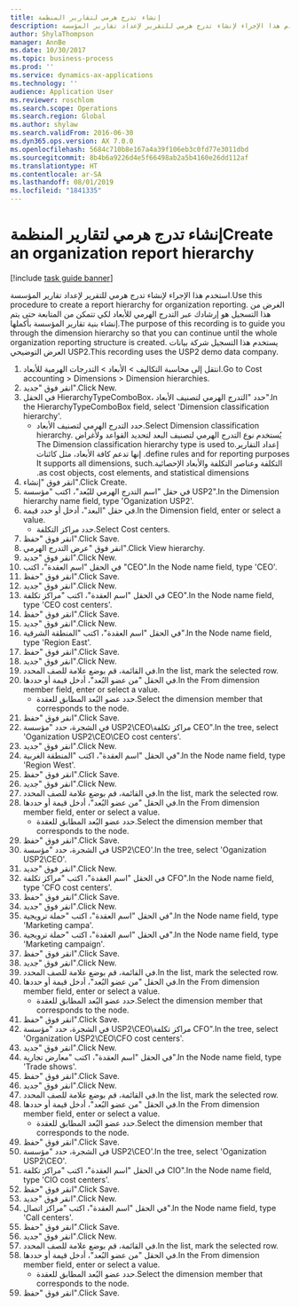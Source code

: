 ```yaml
---
title: إنشاء تدرج هرمي لتقارير المنظمة
description: استخدم هذا الإجراء لإنشاء تدرج هرمي للتقرير لإعداد تقارير المؤسسة.
author: ShylaThompson
manager: AnnBe
ms.date: 10/30/2017
ms.topic: business-process
ms.prod: ''
ms.service: dynamics-ax-applications
ms.technology: ''
audience: Application User
ms.reviewer: roschlom
ms.search.scope: Operations
ms.search.region: Global
ms.author: shylaw
ms.search.validFrom: 2016-06-30
ms.dyn365.ops.version: AX 7.0.0
ms.openlocfilehash: 5684c710b8e167a4a39f106eb3c0fd77e3011dbd
ms.sourcegitcommit: 8b4b6a9226d4e5f66498ab2a5b4160e26dd112af
ms.translationtype: HT
ms.contentlocale: ar-SA
ms.lasthandoff: 08/01/2019
ms.locfileid: "1841335"
---
```

# <a name="create-an-organization-report-hierarchy"></a><span data-ttu-id="6266c-103">إنشاء تدرج هرمي لتقارير المنظمة</span><span class="sxs-lookup"><span data-stu-id="6266c-103">Create an organization report hierarchy</span></span>

[!include [task guide banner](../../includes/task-guide-banner.md)]

<span data-ttu-id="6266c-104">استخدم هذا الإجراء لإنشاء تدرج هرمي للتقرير لإعداد تقارير المؤسسة.</span><span class="sxs-lookup"><span data-stu-id="6266c-104">Use this procedure to create a report hierarchy for organization reporting.</span></span> <span data-ttu-id="6266c-105">الغرض من هذا التسجيل هو إرشادك عبر التدرج الهرمي للأبعاد لكي تتمكن من المتابعة حتى يتم إنشاء بنية تقارير المؤسسة بأكملها.</span><span class="sxs-lookup"><span data-stu-id="6266c-105">The purpose of this recording is to guide you through the dimension hierarchy so that you can continue until the whole organization reporting structure is created.</span></span> <span data-ttu-id="6266c-106">يستخدم هذا التسجيل شركة بيانات العرض التوضيحي USP2.</span><span class="sxs-lookup"><span data-stu-id="6266c-106">This recording uses the USP2 demo data company.</span></span>

1. <span data-ttu-id="6266c-107">انتقل إلى محاسبة التكاليف > الأبعاد > التدرجات الهرمية للأبعاد‬.</span><span class="sxs-lookup"><span data-stu-id="6266c-107">Go to Cost accounting > Dimensions > Dimension hierarchies.</span></span>
2. <span data-ttu-id="6266c-108">انقر فوق "جديد".</span><span class="sxs-lookup"><span data-stu-id="6266c-108">Click New.</span></span>
3. <span data-ttu-id="6266c-109">في الحقل HierarchyTypeComboBox، حدد "التدرج الهرمي لتصنيف الأبعاد‬".</span><span class="sxs-lookup"><span data-stu-id="6266c-109">In the HierarchyTypeComboBox field, select 'Dimension classification hierarchy'.</span></span>
    * <span data-ttu-id="6266c-110">حدد التدرج الهرمي لتصنيف الأبعاد‬.</span><span class="sxs-lookup"><span data-stu-id="6266c-110">Select Dimension classification hierarchy.</span></span> <span data-ttu-id="6266c-111">يُستخدم نوع ‏‫التدرج الهرمي لتصنيف البعد لتحديد القواعد ولأغراض إعداد التقارير.</span><span class="sxs-lookup"><span data-stu-id="6266c-111">The Dimension classification hierarchy type is used to define rules and for reporting purposes.</span></span> <span data-ttu-id="6266c-112">إنها تدعم كافة الأبعاد، مثل كائنات التكلفة وعناصر التكلفة والأبعاد الإحصائية.</span><span class="sxs-lookup"><span data-stu-id="6266c-112">It supports all dimensions, such as cost objects, cost elements, and statistical dimensions.</span></span>  
4. <span data-ttu-id="6266c-113">انقر فوق "إنشاء".</span><span class="sxs-lookup"><span data-stu-id="6266c-113">Click Create.</span></span>
5. <span data-ttu-id="6266c-114">في حقل "‏‫اسم التدرج الهرمي للبُعد‬‬"، اكتب "مؤسسة USP2".</span><span class="sxs-lookup"><span data-stu-id="6266c-114">In the Dimension hierarchy name field, type 'Oganization USP2'.</span></span>
6. <span data-ttu-id="6266c-115">في حقل "البعد"، أدخل أو حدد قيمة.</span><span class="sxs-lookup"><span data-stu-id="6266c-115">In the Dimension field, enter or select a value.</span></span>
    * <span data-ttu-id="6266c-116">حدد مراكز التكلفة.</span><span class="sxs-lookup"><span data-stu-id="6266c-116">Select Cost centers.</span></span>  
7. <span data-ttu-id="6266c-117">انقر فوق "حفظ".</span><span class="sxs-lookup"><span data-stu-id="6266c-117">Click Save.</span></span>
8. <span data-ttu-id="6266c-118">انقر فوق "عرض التدرج الهرمي".</span><span class="sxs-lookup"><span data-stu-id="6266c-118">Click View hierarchy.</span></span>
9. <span data-ttu-id="6266c-119">انقر فوق "جديد".</span><span class="sxs-lookup"><span data-stu-id="6266c-119">Click New.</span></span>
10. <span data-ttu-id="6266c-120">في الحقل "اسم العقدة"، اكتب "CEO".</span><span class="sxs-lookup"><span data-stu-id="6266c-120">In the Node name field, type 'CEO'.</span></span>
11. <span data-ttu-id="6266c-121">انقر فوق "حفظ".</span><span class="sxs-lookup"><span data-stu-id="6266c-121">Click Save.</span></span>
12. <span data-ttu-id="6266c-122">انقر فوق "جديد".</span><span class="sxs-lookup"><span data-stu-id="6266c-122">Click New.</span></span>
13. <span data-ttu-id="6266c-123">في الحقل "اسم العقدة"، اكتب "مراكز تكلفة CEO".</span><span class="sxs-lookup"><span data-stu-id="6266c-123">In the Node name field, type 'CEO cost centers'.</span></span>
14. <span data-ttu-id="6266c-124">انقر فوق "حفظ".</span><span class="sxs-lookup"><span data-stu-id="6266c-124">Click Save.</span></span>
15. <span data-ttu-id="6266c-125">انقر فوق "جديد".</span><span class="sxs-lookup"><span data-stu-id="6266c-125">Click New.</span></span>
16. <span data-ttu-id="6266c-126">في الحقل "اسم العقدة"، اكتب "المنطقة الشرقية".</span><span class="sxs-lookup"><span data-stu-id="6266c-126">In the Node name field, type 'Region East'.</span></span>
17. <span data-ttu-id="6266c-127">انقر فوق "حفظ".</span><span class="sxs-lookup"><span data-stu-id="6266c-127">Click Save.</span></span>
18. <span data-ttu-id="6266c-128">انقر فوق "جديد".</span><span class="sxs-lookup"><span data-stu-id="6266c-128">Click New.</span></span>
19. <span data-ttu-id="6266c-129">في القائمة، قم بوضع علامة للصف المحدد.</span><span class="sxs-lookup"><span data-stu-id="6266c-129">In the list, mark the selected row.</span></span>
20. <span data-ttu-id="6266c-130">في الحقل "من عضو البُعد‬"، أدخل قيمة أو حددها.</span><span class="sxs-lookup"><span data-stu-id="6266c-130">In the From dimension member field, enter or select a value.</span></span>
    * <span data-ttu-id="6266c-131">حدد عضو البُعد المطابق للعقدة.</span><span class="sxs-lookup"><span data-stu-id="6266c-131">Select the dimension member that corresponds to the node.</span></span>  
21. <span data-ttu-id="6266c-132">انقر فوق "حفظ".</span><span class="sxs-lookup"><span data-stu-id="6266c-132">Click Save.</span></span>
22. <span data-ttu-id="6266c-133">في الشجرة، حدد "مؤسسة USP2\CEO\مراكز تكلفة CEO".</span><span class="sxs-lookup"><span data-stu-id="6266c-133">In the tree, select 'Oganization USP2\CEO\CEO cost centers'.</span></span>
23. <span data-ttu-id="6266c-134">انقر فوق "جديد".</span><span class="sxs-lookup"><span data-stu-id="6266c-134">Click New.</span></span>
24. <span data-ttu-id="6266c-135">في الحقل "اسم العقدة"، اكتب "المنطقة الغربية".</span><span class="sxs-lookup"><span data-stu-id="6266c-135">In the Node name field, type 'Region West'.</span></span>
25. <span data-ttu-id="6266c-136">انقر فوق "حفظ".</span><span class="sxs-lookup"><span data-stu-id="6266c-136">Click Save.</span></span>
26. <span data-ttu-id="6266c-137">انقر فوق "جديد".</span><span class="sxs-lookup"><span data-stu-id="6266c-137">Click New.</span></span>
27. <span data-ttu-id="6266c-138">في القائمة، قم بوضع علامة للصف المحدد.</span><span class="sxs-lookup"><span data-stu-id="6266c-138">In the list, mark the selected row.</span></span>
28. <span data-ttu-id="6266c-139">في الحقل "من عضو البُعد‬"، أدخل قيمة أو حددها.</span><span class="sxs-lookup"><span data-stu-id="6266c-139">In the From dimension member field, enter or select a value.</span></span>
    * <span data-ttu-id="6266c-140">حدد عضو البُعد المطابق للعقدة.</span><span class="sxs-lookup"><span data-stu-id="6266c-140">Select the dimension member that corresponds to the node.</span></span>  
29. <span data-ttu-id="6266c-141">انقر فوق "حفظ".</span><span class="sxs-lookup"><span data-stu-id="6266c-141">Click Save.</span></span>
30. <span data-ttu-id="6266c-142">في الشجرة، حدد "مؤسسة USP2\CEO'.</span><span class="sxs-lookup"><span data-stu-id="6266c-142">In the tree, select 'Oganization USP2\CEO'.</span></span>
31. <span data-ttu-id="6266c-143">انقر فوق "جديد".</span><span class="sxs-lookup"><span data-stu-id="6266c-143">Click New.</span></span>
32. <span data-ttu-id="6266c-144">في الحقل "اسم العقدة"، اكتب "مراكز تكلفة CFO".</span><span class="sxs-lookup"><span data-stu-id="6266c-144">In the Node name field, type 'CFO cost centers'.</span></span>
33. <span data-ttu-id="6266c-145">انقر فوق "حفظ".</span><span class="sxs-lookup"><span data-stu-id="6266c-145">Click Save.</span></span>
34. <span data-ttu-id="6266c-146">انقر فوق "جديد".</span><span class="sxs-lookup"><span data-stu-id="6266c-146">Click New.</span></span>
35. <span data-ttu-id="6266c-147">في الحقل "اسم العقدة"، اكتب "حملة ترويجية".</span><span class="sxs-lookup"><span data-stu-id="6266c-147">In the Node name field, type 'Marketing campa'.</span></span>
36. <span data-ttu-id="6266c-148">في الحقل "اسم العقدة"، اكتب "حملة ترويجية".</span><span class="sxs-lookup"><span data-stu-id="6266c-148">In the Node name field, type 'Marketing campaign'.</span></span>
37. <span data-ttu-id="6266c-149">انقر فوق "حفظ".</span><span class="sxs-lookup"><span data-stu-id="6266c-149">Click Save.</span></span>
38. <span data-ttu-id="6266c-150">انقر فوق "جديد".</span><span class="sxs-lookup"><span data-stu-id="6266c-150">Click New.</span></span>
39. <span data-ttu-id="6266c-151">في القائمة، قم بوضع علامة للصف المحدد.</span><span class="sxs-lookup"><span data-stu-id="6266c-151">In the list, mark the selected row.</span></span>
40. <span data-ttu-id="6266c-152">في الحقل "من عضو البُعد‬"، أدخل قيمة أو حددها.</span><span class="sxs-lookup"><span data-stu-id="6266c-152">In the From dimension member field, enter or select a value.</span></span>
    * <span data-ttu-id="6266c-153">حدد عضو البُعد المطابق للعقدة.</span><span class="sxs-lookup"><span data-stu-id="6266c-153">Select the dimension member that corresponds to the node.</span></span>  
41. <span data-ttu-id="6266c-154">انقر فوق "حفظ".</span><span class="sxs-lookup"><span data-stu-id="6266c-154">Click Save.</span></span>
42. <span data-ttu-id="6266c-155">في الشجرة، حدد "مؤسسة USP2‏\CEO\مراكز تكلفة CFO".</span><span class="sxs-lookup"><span data-stu-id="6266c-155">In the tree, select 'Organization USP2\CEO\CFO cost centers'.</span></span>
43. <span data-ttu-id="6266c-156">انقر فوق "جديد".</span><span class="sxs-lookup"><span data-stu-id="6266c-156">Click New.</span></span>
44. <span data-ttu-id="6266c-157">في الحقل "اسم العقدة"، اكتب "معارض تجارية".</span><span class="sxs-lookup"><span data-stu-id="6266c-157">In the Node name field, type 'Trade shows'.</span></span>
45. <span data-ttu-id="6266c-158">انقر فوق "حفظ".</span><span class="sxs-lookup"><span data-stu-id="6266c-158">Click Save.</span></span>
46. <span data-ttu-id="6266c-159">انقر فوق "جديد".</span><span class="sxs-lookup"><span data-stu-id="6266c-159">Click New.</span></span>
47. <span data-ttu-id="6266c-160">في القائمة، قم بوضع علامة للصف المحدد.</span><span class="sxs-lookup"><span data-stu-id="6266c-160">In the list, mark the selected row.</span></span>
48. <span data-ttu-id="6266c-161">في الحقل "من عضو البُعد‬"، أدخل قيمة أو حددها.</span><span class="sxs-lookup"><span data-stu-id="6266c-161">In the From dimension member field, enter or select a value.</span></span>
    * <span data-ttu-id="6266c-162">حدد عضو البُعد المطابق للعقدة.</span><span class="sxs-lookup"><span data-stu-id="6266c-162">Select the dimension member that corresponds to the node.</span></span>  
49. <span data-ttu-id="6266c-163">انقر فوق "حفظ".</span><span class="sxs-lookup"><span data-stu-id="6266c-163">Click Save.</span></span>
50. <span data-ttu-id="6266c-164">في الشجرة، حدد "مؤسسة USP2\CEO'.</span><span class="sxs-lookup"><span data-stu-id="6266c-164">In the tree, select 'Oganization USP2\CEO'.</span></span>
51. <span data-ttu-id="6266c-165">في الحقل "اسم العقدة"، اكتب "مراكز تكلفة CIO".</span><span class="sxs-lookup"><span data-stu-id="6266c-165">In the Node name field, type 'CIO cost centers'.</span></span>
52. <span data-ttu-id="6266c-166">انقر فوق "حفظ".</span><span class="sxs-lookup"><span data-stu-id="6266c-166">Click Save.</span></span>
53. <span data-ttu-id="6266c-167">انقر فوق "جديد".</span><span class="sxs-lookup"><span data-stu-id="6266c-167">Click New.</span></span>
54. <span data-ttu-id="6266c-168">في الحقل "اسم العقدة"، اكتب "مراكز اتصال".</span><span class="sxs-lookup"><span data-stu-id="6266c-168">In the Node name field, type 'Call centers'.</span></span>
55. <span data-ttu-id="6266c-169">انقر فوق "حفظ".</span><span class="sxs-lookup"><span data-stu-id="6266c-169">Click Save.</span></span>
56. <span data-ttu-id="6266c-170">انقر فوق "جديد".</span><span class="sxs-lookup"><span data-stu-id="6266c-170">Click New.</span></span>
57. <span data-ttu-id="6266c-171">في القائمة، قم بوضع علامة للصف المحدد.</span><span class="sxs-lookup"><span data-stu-id="6266c-171">In the list, mark the selected row.</span></span>
58. <span data-ttu-id="6266c-172">في الحقل "من عضو البُعد‬"، أدخل قيمة أو حددها.</span><span class="sxs-lookup"><span data-stu-id="6266c-172">In the From dimension member field, enter or select a value.</span></span>
    * <span data-ttu-id="6266c-173">حدد عضو البُعد المطابق للعقدة.</span><span class="sxs-lookup"><span data-stu-id="6266c-173">Select the dimension member that corresponds to the node.</span></span>  
59. <span data-ttu-id="6266c-174">انقر فوق "حفظ".</span><span class="sxs-lookup"><span data-stu-id="6266c-174">Click Save.</span></span>

